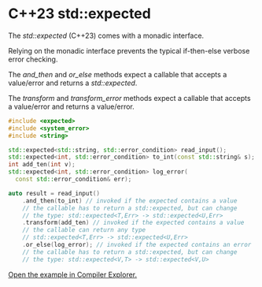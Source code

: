 # C++23 std::expected

The *std::expected* (C++23) comes with a monadic interface. 

Relying on the monadic interface prevents the typical if-then-else verbose error checking.

The *and_then* and *or_else* methods expect a callable that accepts a value/error and returns a *std::expected*.

The *transform* and *transform_error* methods expect a callable that accepts a value/error and returns a value/error.

```C++
#include <expected>
#include <system_error>
#include <string>

std::expected<std::string, std::error_condition> read_input();
std::expected<int, std::error_condition> to_int(const std::string& s);
int add_ten(int v);
std::expected<int, std::error_condition> log_error(
  const std::error_condition& err);

auto result = read_input()
    .and_then(to_int) // invoked if the expected contains a value
    // the callable has to return a std::expected, but can change
    // the type: std::expected<T,Err> -> std::expected<U,Err>
    .transform(add_ten) // invoked if the expected contains a value
    // the callable can return any type
    // std::expected<T,Err> -> std::expected<U,Err>
    .or_else(log_error); // invoked if the expected contains an error
    // the callable has to return a std::expected, but can change
    // the type: std::expected<V,T> -> std::expected<V,U>
```

[Open the example in Compiler Explorer.](https://compiler-explorer.com/z/WWsd5Y3W3)